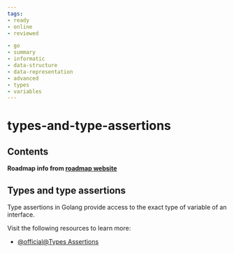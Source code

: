 ```yaml
---
tags:
- ready
- online
- reviewed

- go
- summary
- informatic
- data-structure
- data-representation
- advanced
- types
- variables
---
```

# types-and-type-assertions

## Contents

__Roadmap info from [roadmap website](https://roadmap.sh/golang/go-advanced/types-and-type-assertions)__

## Types and type assertions

Type assertions in Golang provide access to the exact type of variable of an interface.

Visit the following resources to learn more:

- [@official@Types Assertions](https://go.dev/tour/methods/15)
